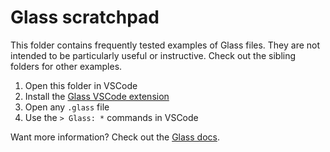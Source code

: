 # Glass scratchpad

This folder contains frequently tested examples of Glass files. They are not intended to be particularly useful or instructive. Check out the sibling folders for other examples.

1. Open this folder in VSCode
2. Install the [Glass VSCode extension](https://marketplace.visualstudio.com/items?itemName=foundation.vscode-glass)
3. Open any `.glass` file
4. Use the `> Glass: *` commands in VSCode

Want more information? Check out the [Glass docs](https://docs.glass).

